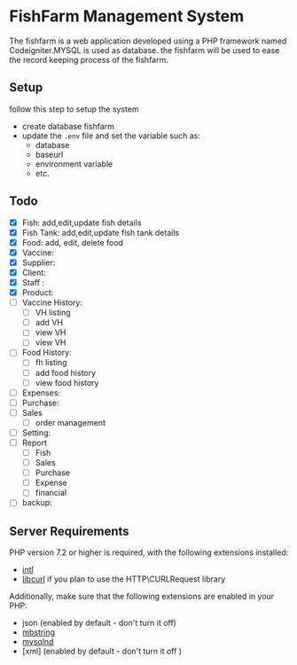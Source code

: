 # FishFarm Management System

The fishfarm is a web application developed using a PHP framework
named Codeigniter.MYSQL is used as database.
the fishfarm will be used to ease the record
keeping process of the fishfarm.

## Setup

follow this step to setup the system

- create database fishfarm
- update the `.env` file and set the variable such as:
  - database
  - baseurl
  - environment variable
  - etc.

## Todo

- [x] Fish: add,edit,update fish details
- [x] Fish Tank: add,edit,update fish tank details
- [x] Food: add, edit, delete food
- [x] Vaccine:
- [x] Supplier:
- [x] Client:
- [x] Staff :
- [x] Product:
- [ ] Vaccine History:
  - [ ] VH listing
  - [ ] add VH
  - [ ] view VH
  - [ ] view VH
- [ ] Food History:
  - [ ] fh listing
  - [ ] add food history
  - [ ] view food history
- [ ] Expenses:
- [ ] Purchase:
- [ ] Sales
  - [ ] order management
- [ ] Setting:
- [ ] Report
  - [ ] Fish
  - [ ] Sales
  - [ ] Purchase
  - [ ] Expense
  - [ ] financial
- [ ] backup:

## Server Requirements

PHP version 7.2 or higher is required, with the following extensions installed:

- [intl](http://php.net/manual/en/intl.requirements.php)
- [libcurl](http://php.net/manual/en/curl.requirements.php) if you plan to use the HTTP\CURLRequest library

Additionally, make sure that the following extensions are enabled in your PHP:

- json (enabled by default - don't turn it off)
- [mbstring](http://php.net/manual/en/mbstring.installation.php)
- [mysqlnd](http://php.net/manual/en/mysqlnd.install.php)
- [xml] (enabled by default - don't turn it off )